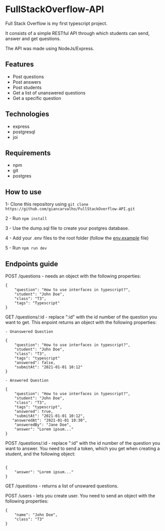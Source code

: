 # FullStackOverflow-API

Full Stack Overflow is my first typescript project.

It consists of a simple RESTful API through which students can send, answer and get questions. 

The API was made using NodeJs/Express. 

## Features

- Post questions
- Post answers
- Post students
- Get a list of unanswered questions
- Get a specific question

## Technologies

- express
- postgresql 
- joi


## Requirements

- npm
- git
- postgres

## How to use

1- Clone this repository using ```git clone https://github.com/giancarvalho/FullStackOverflow-API.git```

2 - Run ```npm install``` 

3 - Use the dump.sql file to create your postgres database.

4 - Add your .env files to the root folder (follow the [env.example](https://github.com/giancarvalho/FullStackOverflow-API/blob/d480e7899a1ef3f200ff428fabcc8554e3fccc42/.env.example) file)

5 - Run ```npm run dev```


## Endpoints guide

POST /questions - needs an object with the following properties:

```
{
	"question": "How to use interfaces in typescript?",
	"student": "John Doe",
	"class": "T3",
	"tags": "Typescript"
}

```
GET /questions/:id - replace ":id" with the id number of the question you want to get. This enpoint returns an object with the following properties:

```
- Unanswered Question

{
	"question": "How to use interfaces in typescript?",
	"student": "John Doe",
	"class": "T3",
	"tags": "typescript"
	"answered": false,
	"submitAt": "2021-01-01 10:12"
}

- Answered Question

{
	"question": "How to use interfaces in typescript?",
	"student": "John Doe",
	"class": "T3",
	"tags": "typescript",
	"answered": true,
	"submitAt": "2021-01-01 10:12",
   "answeredAt": "2021-01-01 10:30",
	"answeredBy": "Jane Doe",
	"answer": "Lorem ipsum..." 
}

```

POST /questions/:id - replace ":id" with the id number of the question you want to answer. You need to send a token, which you get when creating a student, and the following object:

```

{
	"answer": "Lorem ipsum..." 
}

```

GET /questions - returns a list of unswared questions.

POST /users - lets you create user. You need to send an object with the following properties:

```
{
	"name": "John Doe",
	"class": "T3" 
}

```
